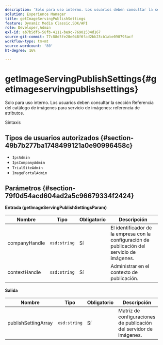 ```yaml
---
description: 'Solo para uso interno. Los usuarios deben consultar la sección Referencia del catálogo de imágenes para servicio de imágenes: referencia de atributos.'
solution: Experience Manager
title: getImageServingPublishSettings
feature: Dynamic Media Classic,SDK/API
role: Developer,Admin
exl-id: ab7b5df6-58fb-4111-be9c-76901534d167
source-git-commit: 77c88d5fe20e048f6fad2bb23cb1abe090793acf
workflow-type: tm+mt
source-wordcount: '80'
ht-degree: 16%

---
```


# getImageServingPublishSettings{#getimageservingpublishsettings}

Solo para uso interno. Los usuarios deben consultar la sección Referencia del catálogo de imágenes para servicio de imágenes: referencia de atributos.

Sintaxis

## Tipos de usuarios autorizados {#section-49b7b277ba1748499121a0e90996458c}

* `IpsAdmin`
* `IpsCompanyAdmin`
* `TrialSiteAdmin`
* `ImagePortalAdmin`

## Parámetros {#section-79f0d54acd604ad2a5c96679334f2424}

**Entrada (getImageServingPublishSettingsParam)**

| Nombre | Tipo | Obligatorio | Descripción |
|---|---|---|---|
| companyHandle | `xsd:string` | Sí | El identificador de la empresa con la configuración de publicación del servicio de imágenes. |
| contextHandle | `xsd:string` | Sí | Administrar en el contexto de publicación. |

**Salida**

| Nombre | Tipo | Obligatorio | Descripción |
|---|---|---|---|
| publishSettingArray | `xsd:string` | Sí | Matriz de configuraciones de publicación del servidor de imágenes. |
